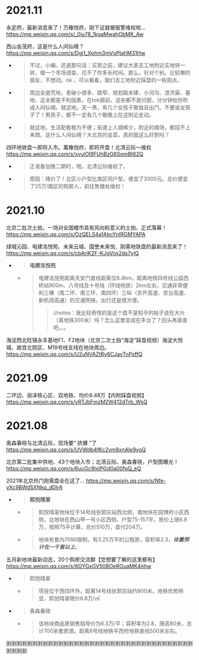 
# 2021.11

永定府，最新消息来了！万橡悦府，刚下证就被报警维权啦... https://mp.weixin.qq.com/s/_0ju78_1kgaMwahObMK_Aw

西山金茂府，这是什么人间仙境？ https://mp.weixin.qq.com/s/Dgj1_Xphm3mVuPtahM31Hw
- > 不过，小编，还是那句话：买房之前，建议大家去工地附近实地转一转，做一个市场调查，花不了你多长时间。那么，针对个别，比较懒的朋友，不想动。ok ，可以看看，我们去工地附近踩盘的一些观点。
- > 周边全是荒地，老破小很多、路窄、规划路未建、小河沟、泄洪渠、墓地、这全都是不利因素。在tob面前，这些都不是问题，分分钟给你吹成人间仙境。就这地，天一黑，有几个女孩子敢独自出门。不要说女孩子了！男孩子，都不一定有几个敢晚上在这附近走动。
- > 就这地，生活配套极为不便；街道上人烟稀少，附近的商场，都招不上来商。这什么人间仙境？大北京的韭菜，真的就这么好割吗？

四环地铁盘～即将入市。萬橡悦府，即将开盘！北清云际～维权 https://mp.weixin.qq.com/s/xvulOl9FUhBzG6SomBt62Q
- > 正准备加推二期时，啪，北清云际维权了。
- > 原因：降价了！北区小户型比南区同户型，便宜了3000元。总价便宜了25万!南区的购房人，前往售楼处维权！

# 2021.10

北京二批次土拍，一场对全国楼市具有风向标意义的土拍，正式落幕！ https://mp.weixin.qq.com/s/OzQELS4a1AbcYnIRGMYAPA

绿城沁园、电建洺悦苑、未来云城、国誉未来悦、刚需地铁盘的最新消息来了！ https://mp.weixin.qq.com/s/cbAriK2F-KJgVox2ds7vjQ
- > **电建洺悦苑**
  * > 电建洺悦苑距离天安门直线距离仅8.4km，距离地铁四号线公益西桥站900m、八号线及十号线（环线地铁）2km左右，交通非常便利三横（南二环、南三环、南四环）三纵（京开高速、京台高速、新机场高速）的交通网络，出行还是很方便。
    >> //notes：我比较奇怪的是这个盘不是知乎的帖子说在大兴（离地铁300米）吗？怎么这里变成在丰台了？回头再查查吧。。。

海淀西北旺镇永丰基地F1、F2地块（北京二次土拍“海淀”踩盘视频）海淀大悦城、故宫北院区、M19号线支线在地块周边。 https://mp.weixin.qq.com/s/U2uNVAZtRy6CJavTnPsffQ

# 2021.09

二环边、丽泽核心区、双地铁、均价8.48万【内附踩盘视频】 https://mp.weixin.qq.com/s/vRTJbFmzM2W412dTrb_WsQ

# 2021.08

奥森春晓与北清云际，现场要“ 挤爆 ”了 https://mp.weixin.qq.com/s/UVWdb4fKc2vm8xnAle9yoQ

北京第二批集中供地、43个地块入市；北清云际、奥森春晓，户型图曝光！ https://mp.weixin.qq.com/s/6ucGc9IxlPGd0a00fpQ_eQ

2021年北京热门刚需盘全在这了... https://mp.weixin.qq.com/s/Nfe-vXc9BWdSXNkq_dDlrA
- > **熙悦晴翠**
  * > 熙悦晴翠地块位于14号线张郭庄站西北侧，南地块在园博府小区西侧，北地块在西山甲一号小区西侧。户型75-157平，房价上限6.8万，按照75平计算，总价510万，首付204万。
  * > 地块有套内7090限制，有3.25万平的公租房，容积率2.3，***体量预计在一千套以上***。

五月新地块最新动态，20个购房交流群【您想要了解的这里都有】 https://mp.weixin.qq.com/s/6GYGxGV50BOeROuaMK4nhw
- > 熙悦晴翠
  * > 项目位于西四环外，距离14号线张郭庄站约800米，地铁优势明显，熙悦晴翠限价6.8万/㎡
- > 奥森春晓
  * > 该地块商品房销售指导价为6.3万/平；容积率为2.8，限高80米，总计700余套房源。距离8号线地铁平西府地铁直线500米左右。

:u5272::u5272::u5272::u5272::u5272::u5272::u5272::u5272::u5272::u5272::u5272::u5272::u5272::u5272::u5272::u5272::u5272::u5272::u5272::u5272::u5272::u5272::u5272::u5272::u5272::u5272::u5272::u5272::u5272::u5272::u5272::u5272::u5272::u5272::u5272::u5272::u5272::u5272::u5272::u5272:
